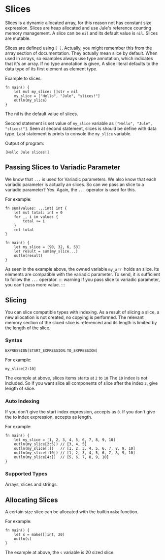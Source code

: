# Slices
Slices is a dynamic allocated array, for this reason not has constant size expression. Slices are heap allocated and use Jule's reference counting memory management. A slice can be `nil` and its default value is `nil`. Slices are mutable.

Slices are defined using `[ ]`. Actually, you might remember this from the array section of documentation. They actually mean slice by default. When used in arrays, so examples always use type annotation, which indicates that it's an array. If no type annotation is given, A slice literal defaults to the data type of its first element as element type.

Example to slices:
```
fn main() {
    let mut my_slice: []str = nil
    my_slice = ["Hello", "Jule", "slices!"]
    outln(my_slice)
}
```
The nil is the default value of slices.

Second statement is set value of `my_slice` variable as `["Hello", "Jule", "slices!"]`. Seen at second statement, slices is should be define with data type. Last statement is prints to console the `my_slice` variable.

Output of program:
```
[Hello Jule slices!]
```

## Passing Slices to Variadic Parameter
We know that `...` is used for Variadic parameters. We also know that each variadic parameter is actually an slices.
So can we pass an slice to a variadic parameter? Yes. Again, the `...` operator is used for this.

For example:
```
fn sum(values: ...int) int {
    let mut total: int = 0
    for _, i in values {
        total += i
    }
    ret total
}

fn main() {
    let my_slice = [90, 32, 6, 53]
    let result = sum(my_slice...)
    outln(result)
}
```
As seen in the example above, the owned variable `my_arr `holds an slice. Its elements are compatible with the variadic parameter. To send, it is sufficient to follow the `...` operator.
::: warning
If you pass slice to variadic parameter, you can't pass more value.
:::

## Slicing
You can slice compatible types with indexing. As a result of slicing a slice, a new allocation is not created, no copying is performed. The relevant memory section of the sliced slice is referenced and its length is limited by the length of the slice. 

### Syntax
```
EXPRESSION[START_EXPRESSION:TO_EXPRESSION]
```
For example:
```
my_slice[2:10]
```
The example at above, slices items starts at `2` to `10` The `10` index is not included. So if you want slice all components of slice after the index `2`, give length of slice.

### Auto Indexing
If you don't give the start index expression, accepts as `0`.
If you don't give the to index expression, accepts as length.

For example:
```
fn main() {
    let my_slice = [1, 2, 3, 4, 5, 6, 7, 8, 9, 10]
    outln(my_slice[2:5]) // [3, 4, 5]
    outln(my_slice[:])   // [1, 2, 3, 4, 5, 6, 7, 8, 9, 10]
    outln(my_slice[:10]) // [1, 2, 3, 4, 5, 6, 7, 8, 9, 10]
    outln(my_slice[4:])  // [5, 6, 7, 8, 9, 10]
}
```

### Supported Types
Arrays, slices and strings.

## Allocating Slices
A certain size slice can be allocated with the builtin `make` function.

For example:
```
fn main() {
    let s = make([]int, 20)
    outln(s)
}
```
The example at above, the `s` variable is 20 sized slice. 